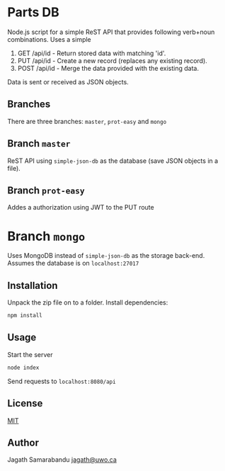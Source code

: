 # Parts DB

Node.js script for a simple ReST API that provides following verb+noun combinations. Uses a simple 

1. GET /api/id - Return stored data with matching 'id'.
2. PUT /api/id - Create a new record (replaces any existing record).
3. POST /api/id - Merge the data provided with the existing data.

Data is sent or received as JSON objects.

## Branches

There are three branches: `master`, `prot-easy` and `mongo`

## Branch `master`

ReST API using `simple-json-db` as the database (save JSON objects in a file).

## Branch `prot-easy`

Addes a authorization using JWT to the PUT route

# Branch `mongo`

Uses MongoDB instead of `simple-json-db` as the storage back-end. Assumes the database is on `localhost:27017` 

## Installation

Unpack the zip file on to a folder. Install dependencies:

```bash
npm install
```

## Usage

Start the server
```bash
node index
```

Send requests to `localhost:8080/api`

## License
[MIT](https://choosealicense.com/licenses/mit/)

## Author
Jagath Samarabandu <jagath@uwo.ca>

